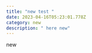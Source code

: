 ```yaml
---
title: "new test "
date: 2023-04-16T05:23:01.778Z
category: new
description: " here new"
---
```

n﻿ew